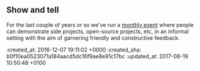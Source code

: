 <div id="show-and-tell" class="section group" markdown="1">

<h2>Show and tell</h2>

For the last couple of years or so we've run a [monthly event] where people can demonstrate side projects, open-source projects, etc, in an informal setting with the aim of garnering friendly and constructive feedback.

</div>

[monthly event]: /show-and-tell-events

:created_at: 2016-12-07 19:11:02 +0000
:created_sha: b0f10ea0523071a184aacd5dc16f9ae8e91c17bc
:updated_at: 2017-08-19 10:50:48 +0100
